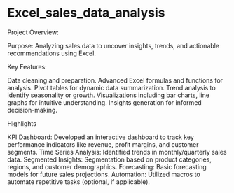 # Excel_sales_data_analysis

Project Overview:

Purpose: Analyzing sales data to uncover insights, trends, and actionable recommendations using Excel.

Key Features:

Data cleaning and preparation.
Advanced Excel formulas and functions for analysis.
Pivot tables for dynamic data summarization.
Trend analysis to identify seasonality or growth.
Visualizations including bar charts, line graphs for intuitive understanding.
Insights generation for informed decision-making.

Highlights

KPI Dashboard: Developed an interactive dashboard to track key performance indicators like revenue, profit margins, and customer segments.
Time Series Analysis: Identified trends in monthly/quarterly sales data.
Segmented Insights: Segmentation based on product categories, regions, and customer demographics.
Forecasting: Basic forecasting models for future sales projections.
Automation: Utilized macros to automate repetitive tasks (optional, if applicable).
